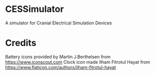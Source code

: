 # CESSimulator
A simulator for Cranial Electrical Simulation Devices

# Credits
Battery icons provided by Martin J.Berthelsen from https://www.iconscout.com
Clock icon made Ilham Fitrotul Hayat from https://www.flaticon.com/authors/ilham-fitrotul-hayat
